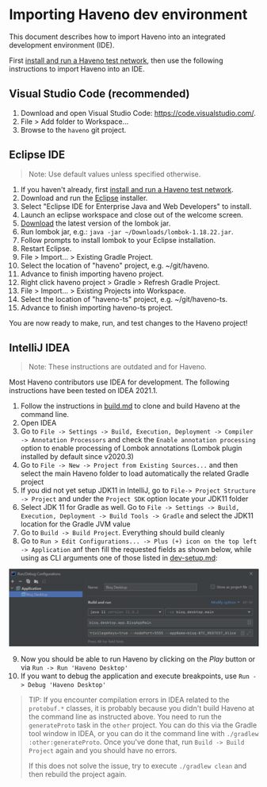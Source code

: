 # Importing Haveno dev environment

This document describes how to import Haveno into an integrated development environment (IDE).

First [install and run a Haveno test network](installing.md), then use the following instructions to import Haveno into an IDE.

## Visual Studio Code (recommended)

1. Download and open Visual Studio Code: https://code.visualstudio.com/.
2. File > Add folder to Workspace...
3. Browse to the `haveno` git project.

## Eclipse IDE

> Note: Use default values unless specified otherwise.

1. If you haven't already, first [install and run a Haveno test network](installing.md).
2. Download and run the [Eclipse](https://www.eclipse.org/downloads/) installer.
3. Select "Eclipse IDE for Enterprise Java and Web Developers" to install.
4. Launch an eclipse workspace and close out of the welcome screen.
5. [Download](https://search.maven.org/search?q=g:org.projectlombok%20AND%20a:lombok&core=gav) the latest version of the lombok jar.
6. Run lombok jar, e.g.: `java -jar ~/Downloads/lombok-1.18.22.jar`.
7. Follow prompts to install lombok to your Eclipse installation.
8. Restart Eclipse.
9. File > Import... > Existing Gradle Project.
10. Select the location of "haveno" project, e.g. ~/git/haveno.
11. Advance to finish importing haveno project.
12. Right click haveno project > Gradle > Refresh Gradle Project.
13. File > Import... > Existing Projects into Workspace.
14. Select the location of "haveno-ts" project, e.g. ~/git/haveno-ts.
15. Advance to finish importing haveno-ts project.

You are now ready to make, run, and test changes to the Haveno project!

## IntelliJ IDEA

> Note: These instructions are outdated and for Haveno.

Most Haveno contributors use IDEA for development. The following instructions have been tested on IDEA 2021.1.

1. Follow the instructions in [build.md](build.md) to clone and build Haveno at the command line.
1. Open IDEA
1. Go to `File -> Settings -> Build, Execution, Deployment -> Compiler -> Annotation Processors` and check the `Enable annotation processing` option to enable processing of Lombok annotations (Lombok plugin installed by default since v2020.3)
1. Go to `File -> New -> Project from Existing Sources...` and then select the main Haveno folder to load automatically the related Gradle project
1. If you did not yet setup JDK11 in IntelliJ, go to `File-> Project Structure -> Project` and under the `Project SDK` option locate your JDK11 folder
1. Select JDK 11 for Gradle as well. Go to `File -> Settings -> Build, Execution, Deployment -> Build Tools -> Gradle` and select the JDK11 location for the Gradle JVM value
1. Go to `Build -> Build Project`. Everything should build cleanly
1. Go to `Run > Edit Configurations... -> Plus (+) icon on the top left -> Application` anf then fill the requested fields as shown below, while using as CLI arguments one of those listed in [dev-setup.md](dev-setup.md):

![edit_configurations.png](edit_configurations.png)

9. Now you should be able to run Haveno by clicking on the _Play_ button or via `Run -> Run 'Haveno Desktop'`
10. If you want to debug the application and execute breakpoints, use `Run -> Debug 'Haveno Desktop'`

> TIP: If you encounter compilation errors in IDEA related to the `protobuf.*` classes, it is probably because you didn't build Haveno at the command line as instructed above. You need to run the `generateProto` task in the `other` project. You can do this via the Gradle tool window in IDEA, or you can do it the command line with `./gradlew :other:generateProto`. Once you've done that, run `Build -> Build Project` again and you should have no errors.
>
> If this does not solve the issue, try to execute `./gradlew clean` and then rebuild the project again.